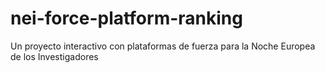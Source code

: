 # nei-force-platform-ranking
Un proyecto interactivo con plataformas de fuerza para la Noche Europea de los Investigadores
